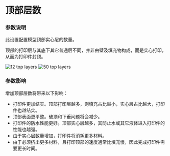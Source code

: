 顶部层数
====
### **参数说明**
此设置配置模型顶部实心层的数量。

顶部的打印层与其底下其它普通层不同，并非由壁及填充物构成，而是实心打印，从而为打印件封顶。

![12 top layers](../images/top_bottom_thickness_0.8.png)
![50 top layers](../images/top_thickness.png)

### **参数影响**
增加顶部层数将带来以下影响：
* 打印件更加结实。顶部打印层越多，则填充占比越小，实心层占比越大，打印件也越结实。
* 顶部表面更平整。破顶和下垂问题将会减少。
* 打印件的防水性能更好。顶部实心层越多，其防止水或其它液体进入打印件的性能也越强。
* 由于实心层数量增加，打印件将消耗更多材料。
* 由于必须挤出更多材料，且打印顶部的速度通常比填充慢，因此完成打印件需要更长时间。